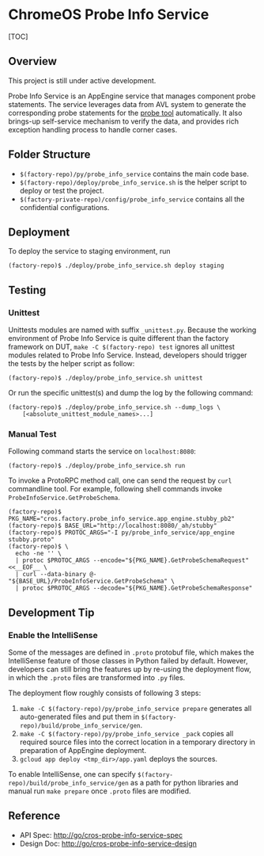 ChromeOS Probe Info Service
===========================

[TOC]

## Overview

This project is still under active development.

Probe Info Service is an AppEngine service that manages component probe
statements.  The service leverages data from AVL system to generate the
corresponding probe statements for the [probe tool](http://go/cros-probe)
automatically.  It also brings-up self-service mechanism to verify the
data, and provides rich exception handling process to handle corner cases.

## Folder Structure

* `$(factory-repo)/py/probe_info_service` contains the main code base.
* `$(factory-repo)/deploy/probe_info_service.sh` is the helper script to
  deploy or test the project.
* `$(factory-private-repo)/config/probe_info_service` contains all the
  confidential configurations.

## Deployment

To deploy the service to staging environment, run

```
(factory-repo)$ ./deploy/probe_info_service.sh deploy staging
```

## Testing

### Unittest

Unittests modules are named with suffix `_unittest.py`.  Because the working
environment of Probe Info Service is quite different than the factory framework
on DUT, `make -C $(factory-repo) test` ignores all unittest modules related
to Probe Info Service.  Instead, developers should trigger the tests by
the helper script as follow:

```shell
(factory-repo)$ ./deploy/probe_info_service.sh unittest
```

Or run the specific unittest(s) and dump the log by the following command:

```shell
(factory-repo)$ ./deploy/probe_info_service.sh --dump_logs \
    [<absolute_unittest_module_names>...]
```

### Manual Test

Following command starts the service on `localhost:8080`:

```shell
(factory-repo)$ ./deploy/probe_info_service.sh run
```

To invoke a ProtoRPC method call, one can send the request by `curl` commandline
tool.  For example, following shell commands invoke
`ProbeInfoService.GetProbeSchema`.

```shell
(factory-repo)$ PKG_NAME="cros.factory.probe_info_service.app_engine.stubby_pb2"
(factory-repo)$ BASE_URL="http://localhost:8080/_ah/stubby"
(factory-repo)$ PROTOC_ARGS="-I py/probe_info_service/app_engine stubby.proto"
(factory-repo)$ \
  echo -ne '' \
  | protoc $PROTOC_ARGS --encode="${PKG_NAME}.GetProbeSchemaRequest" <<__EOF__ \
  | curl --data-binary @- "${BASE_URL}/ProbeInfoService.GetProbeSchema" \
  | protoc $PROTOC_ARGS --decode="${PKG_NAME}.GetProbeSchemaResponse"
```

## Development Tip

### Enable the IntelliSense

Some of the messages are defined in `.proto` protobuf file, which makes
the IntelliSense feature of those classes in Python failed by default.
However, developers can still bring the features up by re-using the
deployment flow, in which the `.proto` files are transformed into `.py` files.

The deployment flow roughly consists of following 3 steps:

1. `make -C $(factory-repo)/py/probe_info_service prepare` generates all
   auto-generated files and put them in
   `$(factory-repo)/build/probe_info_service/gen`.
2. `make -C $(factory-repo)/py/probe_info_service _pack` copies all required
   source files into the correct location in a temporary directory in
   preparation of AppEngine deployment.
3. `gcloud app deploy <tmp_dir>/app.yaml` deploys the sources.

To enable IntelliSense, one can specify
`$(factory-repo)/build/probe_info_service/gen` as a path for python libraries
and manual run `make prepare` once `.proto` files are modified.

## Reference

* API Spec: [http://go/cros-probe-info-service-spec]()
* Design Doc: [http://go/cros-probe-info-service-design]()
